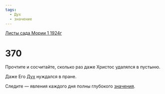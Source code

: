 ```yaml
---
tags:
  - Дух
  - значение
---
```


[Листы сада Мории 1 1924г](/agni/1924)

# 370
Прочтите и сосчитайте, сколько раз даже Христос удалялся в пустыню.   

Даже Его [Дух](/tag/#Дух) нуждался в пране.   

Следите — явления каждого дня полны глубокого [значения](/tag/#значение).   

